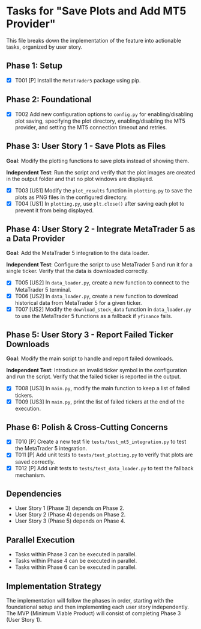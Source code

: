 # Tasks for "Save Plots and Add MT5 Provider"

This file breaks down the implementation of the feature into actionable tasks, organized by user story.

## Phase 1: Setup

- [x] T001 [P] Install the `MetaTrader5` package using pip.

## Phase 2: Foundational

- [x] T002 Add new configuration options to `config.py` for enabling/disabling plot saving, specifying the plot directory, enabling/disabling the MT5 provider, and setting the MT5 connection timeout and retries.

## Phase 3: User Story 1 - Save Plots as Files

**Goal**: Modify the plotting functions to save plots instead of showing them.

**Independent Test**: Run the script and verify that the plot images are created in the output folder and that no plot windows are displayed.

- [x] T003 [US1] Modify the `plot_results` function in `plotting.py` to save the plots as PNG files in the configured directory.
- [x] T004 [US1] In `plotting.py`, use `plt.close()` after saving each plot to prevent it from being displayed.

## Phase 4: User Story 2 - Integrate MetaTrader 5 as a Data Provider

**Goal**: Add the MetaTrader 5 integration to the data loader.

**Independent Test**: Configure the script to use MetaTrader 5 and run it for a single ticker. Verify that the data is downloaded correctly.

- [x] T005 [US2] In `data_loader.py`, create a new function to connect to the MetaTrader 5 terminal.
- [x] T006 [US2] In `data_loader.py`, create a new function to download historical data from MetaTrader 5 for a given ticker.
- [x] T007 [US2] Modify the `download_stock_data` function in `data_loader.py` to use the MetaTrader 5 functions as a fallback if `yfinance` fails.

## Phase 5: User Story 3 - Report Failed Ticker Downloads

**Goal**: Modify the main script to handle and report failed downloads.

**Independent Test**: Introduce an invalid ticker symbol in the configuration and run the script. Verify that the failed ticker is reported in the output.

- [x] T008 [US3] In `main.py`, modify the main function to keep a list of failed tickers.
- [x] T009 [US3] In `main.py`, print the list of failed tickers at the end of the execution.

## Phase 6: Polish & Cross-Cutting Concerns

- [x] T010 [P] Create a new test file `tests/test_mt5_integration.py` to test the MetaTrader 5 integration.
- [x] T011 [P] Add unit tests to `tests/test_plotting.py` to verify that plots are saved correctly.
- [x] T012 [P] Add unit tests to `tests/test_data_loader.py` to test the fallback mechanism.

## Dependencies

- User Story 1 (Phase 3) depends on Phase 2.
- User Story 2 (Phase 4) depends on Phase 2.
- User Story 3 (Phase 5) depends on Phase 4.

## Parallel Execution

- Tasks within Phase 3 can be executed in parallel.
- Tasks within Phase 4 can be executed in parallel.
- Tasks within Phase 6 can be executed in parallel.

## Implementation Strategy

The implementation will follow the phases in order, starting with the foundational setup and then implementing each user story independently. The MVP (Minimum Viable Product) will consist of completing Phase 3 (User Story 1).
